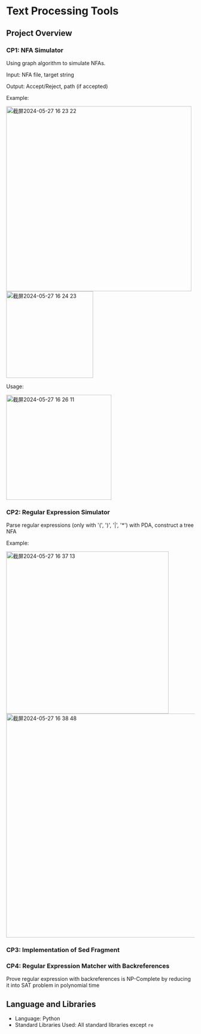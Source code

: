 # Text Processing Tools

## Project Overview

### CP1: NFA Simulator

Using graph algorithm to simulate NFAs.

Input: NFA file, target string

Output: Accept/Reject, path (if accepted)

Example:

<img width="495" alt="截屏2024-05-27 16 23 22" src="https://github.com/Leoreoreo/SAT_Solver/assets/87118867/f676fc05-795b-45ec-a2c5-8af60de77fda">
<img width="232" alt="截屏2024-05-27 16 24 23" src="https://github.com/Leoreoreo/SAT_Solver/assets/87118867/a9f1abd3-888a-4675-9ac6-8a5bd12a1fcb">

Usage:

<img width="281" alt="截屏2024-05-27 16 26 11" src="https://github.com/Leoreoreo/SAT_Solver/assets/87118867/c3df2bfa-680e-4a22-a875-1b55b0347545">

### CP2: Regular Expression Simulator

Parse regular expressions (only with '(', ')', '|', '*') with PDA, construct a tree
NFA

Example: 

<img width="434" alt="截屏2024-05-27 16 37 13" src="https://github.com/Leoreoreo/SAT_Solver/assets/87118867/baf605a0-a3cf-4ef6-87bc-3b058164b2bb">

<img width="599" alt="截屏2024-05-27 16 38 48" src="https://github.com/Leoreoreo/SAT_Solver/assets/87118867/6d493d3e-23a1-4d88-a5c4-3b3830733d20">


### CP3: Implementation of Sed Fragment


### CP4: Regular Expression Matcher with Backreferences

Prove regular expression with backreferences is NP-Complete by reducing it into SAT problem in polynomial time

## Language and Libraries
- Language: Python
- Standard Libraries Used: All standard libraries except `re`

